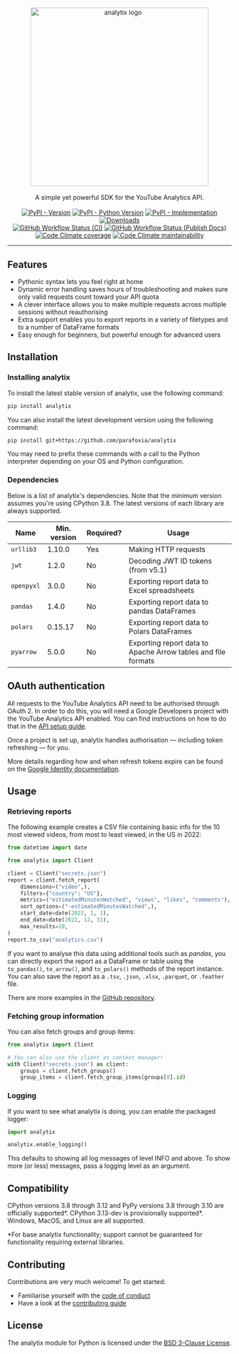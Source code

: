 #

<div align="center">
<img alt="analytix logo" src="https://raw.githubusercontent.com/parafoxia/analytix/main/assets/logo.png" width="400px">
<br /><br />
A simple yet powerful SDK for the YouTube Analytics API.
<br /><br />
<a href="https://pypi.python.org/pypi/analytix"><img alt="PyPI - Version" src="https://img.shields.io/pypi/v/analytix"></a>
<a href="https://pypi.python.org/pypi/analytix"><img alt="PyPI - Python Version" src="https://img.shields.io/pypi/pyversions/analytix"></a>
<a href="https://pypi.python.org/pypi/analytix"><img alt="PyPI - Implementation" src="https://img.shields.io/pypi/implementation/analytix"></a>
<a href="https://pepy.tech/project/analytix"><img alt="Downloads" src="https://static.pepy.tech/badge/analytix"></a>
<br />
<a href="https://github.com/parafoxia/analytix"><img alt="GitHub Workflow Status (CI)" src="https://img.shields.io/github/actions/workflow/status/parafoxia/analytix/ci.yml"></a>
<a href="https://parafoxia.github.io/analytix"><img alt="GitHub Workflow Status (Publish Docs)" src="https://img.shields.io/github/actions/workflow/status/parafoxia/analytix/publish-docs.yml?label=docs"></a>
<a href="https://github.com/parafoxia/analytix"><img alt="Code Climate coverage" src="https://img.shields.io/codeclimate/coverage/parafoxia/analytix"></a>
<a href="https://github.com/parafoxia/analytix"><img alt="Code Climate maintainability" src="https://img.shields.io/codeclimate/maintainability/parafoxia/analytix"></a>
<hr />
</div>

## Features

* Pythonic syntax lets you feel right at home
* Dynamic error handling saves hours of troubleshooting and makes sure only valid requests count toward your API quota
* A clever interface allows you to make multiple requests across multiple sessions without reauthorising
* Extra support enables you to export reports in a variety of filetypes and to a number of DataFrame formats
* Easy enough for beginners, but powerful enough for advanced users

## Installation

### Installing analytix

To install the latest stable version of analytix, use the following command:

```sh
pip install analytix
```

You can also install the latest development version using the following command:

```sh
pip install git+https://github.com/parafoxia/analytix
```

You may need to prefix these commands with a call to the Python interpreter depending on your OS and Python configuration.

### Dependencies

Below is a list of analytix's dependencies.
Note that the minimum version assumes you're using CPython 3.8.
The latest versions of each library are always supported.

| Name              | Min. version | Required?     | Usage                                                         | 
|-------------------|--------------|---------------|---------------------------------------------------------------|
| `urllib3`         | 1.10.0       | Yes           | Making HTTP requests                                          |
| `jwt`             | 1.2.0        | No            | Decoding JWT ID tokens (from v5.1)                            |
| `openpyxl`        | 3.0.0        | No            | Exporting report data to Excel spreadsheets                   |
| `pandas`          | 1.4.0        | No            | Exporting report data to pandas DataFrames                    |
| `polars`          | 0.15.17      | No            | Exporting report data to Polars DataFrames                    |
| `pyarrow`         | 5.0.0        | No            | Exporting report data to Apache Arrow tables and file formats |

## OAuth authentication

All requests to the YouTube Analytics API need to be authorised through OAuth 2.
In order to do this, you will need a Google Developers project with the YouTube Analytics API enabled.
You can find instructions on how to do that in the [API setup guide](https://parafoxia.github.io/analytix/starting/googleapp/).

Once a project is set up, analytix handles authorisation — including token refreshing — for you.

More details regarding how and when refresh tokens expire can be found on the [Google Identity documentation](https://developers.google.com/identity/protocols/oauth2#expiration).

## Usage

### Retrieving reports

The following example creates a CSV file containing basic info for the 10 most viewed videos, from most to least viewed, in the US in 2022:

```py
from datetime import date

from analytix import Client

client = Client("secrets.json")
report = client.fetch_report(
    dimensions=("video",),
    filters={"country": "US"},
    metrics=("estimatedMinutesWatched", "views", "likes", "comments"),
    sort_options=("-estimatedMinutesWatched",),
    start_date=date(2022, 1, 1),
    end_date=date(2022, 12, 31),
    max_results=10,
)
report.to_csv("analytics.csv")
```

If you want to analyse this data using additional tools such as *pandas*, you can directly export the report as a DataFrame or table using the `to_pandas()`, `to_arrow()`, and `to_polars()` methods of the report instance.
You can also save the report as a `.tsv`, `.json`, `.xlsx`, `.parquet`, or `.feather` file.

There are more examples in the [GitHub repository](https://github.com/parafoxia/analytix/tree/main/examples).

### Fetching group information

You can also fetch groups and group items:

```py
from analytix import Client

# You can also use the client as context manager!
with Client("secrets.json") as client:
    groups = client.fetch_groups()
    group_items = client.fetch_group_items(groups[0].id)
```

### Logging

If you want to see what analytix is doing, you can enable the packaged logger:

```py
import analytix

analytix.enable_logging()
```

This defaults to showing all log messages of level INFO and above.
To show more (or less) messages, pass a logging level as an argument.

## Compatibility

CPython versions 3.8 through 3.12 and PyPy versions 3.8 through 3.10 are officially supported*.
CPython 3.13-dev is provisionally supported*.
Windows, MacOS, and Linux are all supported.

*For base analytix functionality; support cannot be guaranteed for functionality requiring external libraries.

## Contributing

Contributions are very much welcome! To get started:

* Familiarise yourself with the [code of conduct](https://github.com/parafoxia/analytix/blob/main/CODE_OF_CONDUCT.md)
* Have a look at the [contributing guide](https://github.com/parafoxia/analytix/blob/main/CONTRIBUTING.md)

## License

The analytix module for Python is licensed under the [BSD 3-Clause License](https://github.com/parafoxia/analytix/blob/main/LICENSE).
